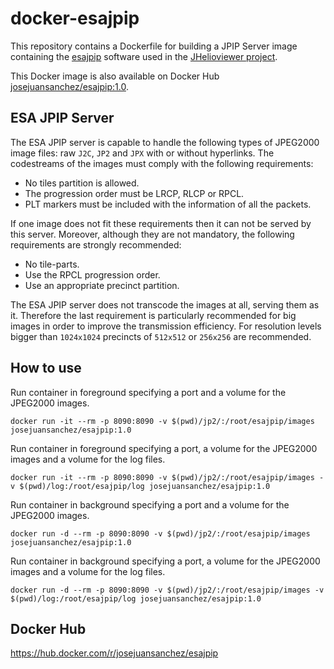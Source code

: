 # docker-esajpip

This repository contains a Dockerfile for building a JPIP Server image containing the [esajpip][1] software used in the [JHelioviewer project][3].

This Docker image is also available on Docker Hub [josejuansanchez/esajpip:1.0][2].

## ESA JPIP Server

The ESA JPIP server is capable to handle the following types of JPEG2000 image files:
raw `J2C`, `JP2` and `JPX` with or without hyperlinks. The codestreams of the images
must comply with the following requirements:

- No tiles partition is allowed.
- The progression order must be LRCP, RLCP or RPCL.
- PLT markers must be included with the information of all the packets.

If one image does not fit these requirements then it can not be served by this
server. Moreover, although they are not mandatory, the following requirements
are strongly recommended:

- No tile-parts.
- Use the RPCL progression order.
- Use an appropriate precinct partition.

The ESA JPIP server does not transcode the images at all, serving them as it. 
Therefore the last requirement is particularly recommended for big images in
order to improve the transmission efficiency. For resolution levels bigger 
than `1024x1024` precincts of `512x512` or `256x256` are recommended.

## How to use

Run container in foreground specifying a port and a volume for the JPEG2000 images.

```
docker run -it --rm -p 8090:8090 -v $(pwd)/jp2/:/root/esajpip/images josejuansanchez/esajpip:1.0
```

Run container in foreground specifying a port, a volume for the JPEG2000 images and a volume for the log files.

```
docker run -it --rm -p 8090:8090 -v $(pwd)/jp2/:/root/esajpip/images -v $(pwd)/log:/root/esajpip/log josejuansanchez/esajpip:1.0
```

Run container in background specifying a port and a volume for the JPEG2000 images.

```
docker run -d --rm -p 8090:8090 -v $(pwd)/jp2/:/root/esajpip/images josejuansanchez/esajpip:1.0
```

Run container in background specifying a port, a volume for the JPEG2000 images and a volume for the log files.

```
docker run -d --rm -p 8090:8090 -v $(pwd)/jp2/:/root/esajpip/images -v $(pwd)/log:/root/esajpip/log josejuansanchez/esajpip:1.0
```

## Docker Hub

https://hub.docker.com/r/josejuansanchez/esajpip


[1]: https://github.com/Helioviewer-Project/esajpip-SWHV
[2]: https://hub.docker.com/r/josejuansanchez/esajpip
[3]: https://www.jhelioviewer.org
